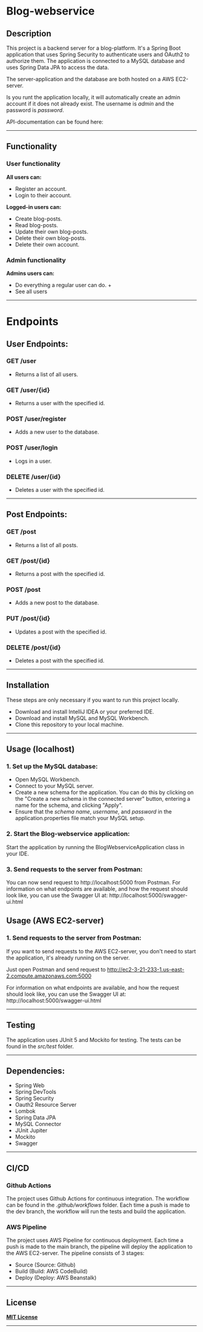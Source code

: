 # Blog-webservice
## Description

This project is a backend server for a blog-platform. 
It's a Spring Boot application that uses Spring Security to authenticate users and OAuth2 to authorize them.
The application is connected to a MySQL database and uses Spring Data JPA to access the data.

The server-application and the database are both hosted on a AWS EC2-server.

Is you runt the application locally, it will automatically create an admin account if it does not already exist. 
The username is *admin* and the password is *password*.

API-documentation can be found here:


---

## Functionality
### User functionality
**All users can:**
- Register an account.
- Login to their account.

**Logged-in users can:**
- Create blog-posts.
- Read blog-posts.
- Update their own blog-posts.
- Delete their own blog-posts.
- Delete their own account.


### Admin functionality
**Admins users can:**
- Do everything a regular user can do. + 
- See all users

---

# Endpoints

## User Endpoints:

### GET /user
- Returns a list of all users.

### GET /user/{id}
- Returns a user with the specified id.

### POST /user/register
- Adds a new user to the database.

### POST /user/login
- Logs in a user.

### DELETE /user/{id}
- Deletes a user with the specified id.

---

## Post Endpoints:

### GET /post
- Returns a list of all posts.

### GET /post/{id}
- Returns a post with the specified id.

### POST /post
- Adds a new post to the database.

### PUT /post/{id}
- Updates a post with the specified id.

### DELETE /post/{id}
- Deletes a post with the specified id.

---

## Installation

 These steps are only necessary if you want to run this project locally.

- Download and install IntelliJ IDEA or your preferred IDE.
- Download and install MySQL and MySQL Workbench.
- Clone this repository to your local machine.

---

## Usage (localhost)

### 1. Set up the MySQL database:
- Open MySQL Workbench.
- Connect to your MySQL server.
- Create a new schema for the application. You can do this by clicking on the "Create a new schema in the connected server" button, entering a name for the schema, and clicking "Apply".
- Ensure that the *schema name*, *username*, and *password* in the application.properties file match your MySQL setup.

### 2. Start the Blog-webservice application:

Start the application by running the BlogWebserviceApplication class in your IDE.

### 3. Send requests to the server from Postman:

You can now send request to http://localhost:5000 from Postman.
For information on what endpoints are available, and how the request should look like, you can use the Swagger UI at:
http://localhost:5000/swagger-ui.html


## Usage (AWS EC2-server)

### 1. Send requests to the server from Postman:
If you want to send requests to the AWS EC2-server, you don't need to start the application, it's already running on the server.

Just open Postman and send request to http://ec2-3-21-233-1.us-east-2.compute.amazonaws.com:5000

For information on what endpoints are available, and how the request should look like, you can use the Swagger UI at:
http://localhost:5000/swagger-ui.html

---

## Testing

The application uses JUnit 5 and Mockito for testing. The tests can be found in the *src/test* folder.


---

## Dependencies:

- Spring Web
- Spring DevTools
- Spring Security
- Oauth2 Resource Server
- Lombok
- Spring Data JPA
- MySQL Connector
- JUnit Jupiter
- Mockito
- Swagger

---

## CI/CD
### Github Actions
The project uses Github Actions for continuous integration. The workflow can be found in the *.github/workflows* folder.
Each time a push is made to the dev branch, the workflow will run the tests and build the application.

### AWS Pipeline
The project uses AWS Pipeline for continuous deployment.
Each time a push is made to the main branch, the pipeline will deploy the application to the AWS EC2-server.
The pipeline consists of 3 stages:
- Source (Source: Github)
- Build (Build: AWS CodeBuild)
- Deploy (Deploy: AWS Beanstalk)

---

## License

**[MIT License](https://choosealicense.com/licenses/mit/)**

---